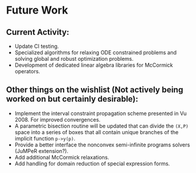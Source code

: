 # Future Work

## Current Activity:
* Update CI testing.
* Specialized algorithms for relaxing ODE constrained problems and solving
global and robust optimization problems.
* Development of dedicated linear algebra libraries for McCormick operators.

## Other things on the wishlist (Not actively being worked on but certainly desirable):
* Implement the interval constraint propagation scheme presented in Vu 2008. For
improved convergences.
* A parametric bisection routine will be updated that can divide the `(X,P)`
space into a series of boxes that all contain unique branches of the implicit
function `p->y(p)`.
* Provide a better interface the nonconvex semi-infinite programs solvers
(JuMPeR extension?).
* Add additional McCormick relaxations.
* Add handling for domain reduction of special expression forms.
